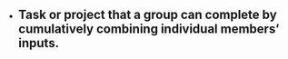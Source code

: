 - Task or project that a group can complete by cumulatively combining individual members’ inputs.
	-